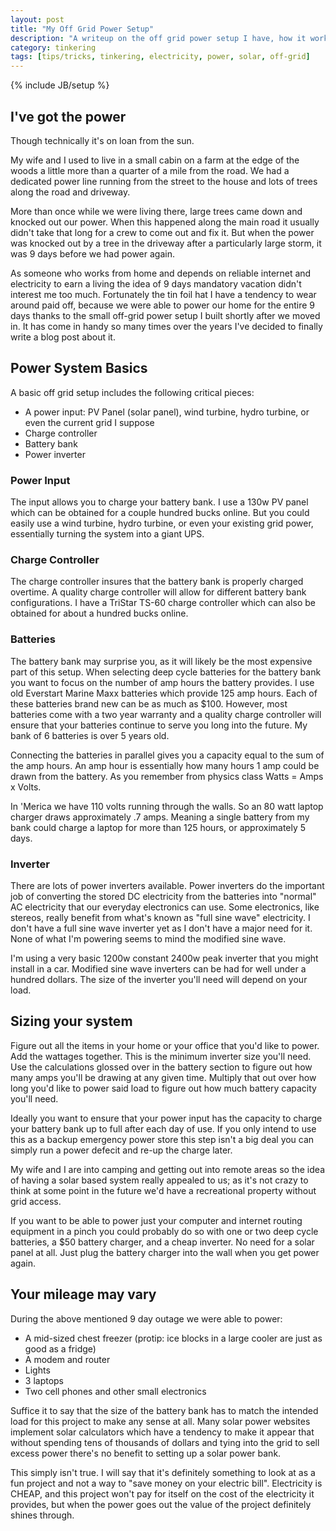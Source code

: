 ```yaml
---
layout: post
title: "My Off Grid Power Setup"
description: "A writeup on the off grid power setup I have, how it works, and a general overview on what you need to know to build one yourself."
category: tinkering
tags: [tips/tricks, tinkering, electricity, power, solar, off-grid]
---
```

{% include JB/setup %}

## I've got the power

Though technically it's on loan from the sun.

 My wife and I used to live in a small cabin on a farm at the edge of the woods a little more than a quarter of a mile from the road. We had a dedicated power line running from the street to the house and lots of trees along the road and driveway.


More than once while we were living there, large trees came down and knocked out our power. When this happened along the main road it usually didn't take that long for a crew to come out and fix it. But when the power was knocked out by a tree in the driveway after a particularly large storm, it was 9 days before we had power again.


As someone who works from home and depends on reliable internet and electricity to earn a living the idea of 9 days mandatory vacation didn't interest me too much. Fortunately the tin foil hat I have a tendency to wear around paid off, because we were able to power our home for the entire 9 days thanks to the small off-grid power setup I built shortly after we moved in. It has come in handy so many times over the years I've decided to finally write a blog post about it.

## Power System Basics

A basic off grid setup includes the following critical pieces:

 - A power input: PV Panel (solar panel), wind turbine, hydro turbine, or even the current grid I suppose
 - Charge controller
 - Battery bank
 - Power inverter
 
### Power Input

The input allows you to charge your battery bank. I use a 130w PV panel which can be obtained for a couple hundred bucks online. But you could easily use a wind turbine, hydro turbine, or even your existing grid power, essentially turning the system into a giant UPS.

### Charge Controller

The charge controller insures that the battery bank is properly charged overtime. A quality charge controller will allow for different battery bank configurations. I have a TriStar TS-60 charge controller which can also be obtained for about a hundred bucks online.

### Batteries 

The battery bank may surprise you, as it will likely be the most expensive part of this setup. When selecting deep cycle batteries for the battery bank you want to focus on the number of amp hours the battery provides. I use old Everstart Marine Maxx batteries which provide 125 amp hours. Each of these batteries brand new can be as much as $100. However, most batteries come with a two year warranty and a quality charge controller will ensure that your batteries continue to serve you long into the future. My bank of 6 batteries is over 5 years old. 

Connecting the batteries in parallel gives you a capacity equal to the sum of the amp hours. An amp hour is essentially how many hours 1 amp could be drawn from the battery. As you remember from physics class Watts = Amps x Volts. 

In 'Merica we have 110 volts running through the walls. So an 80 watt laptop charger draws approximately  .7 amps. Meaning a single battery from my bank could charge a laptop for more than 125 hours, or approximately 5 days.

### Inverter

There are lots of power inverters available. Power inverters do the important job of converting the stored DC electricity from the batteries into "normal" AC electricity that our everyday electronics can use. Some electronics, like stereos, really benefit from what's known as "full sine wave" electricity. I don't have a full sine wave inverter yet as I don't have a major need for it. None of what I'm powering seems to mind the modified sine wave. 

I'm using a very basic 1200w constant 2400w peak inverter that you might install in a car. Modified sine wave inverters can be had for well under a hundred dollars. The size of the inverter you'll need will depend on your load.


## Sizing your system

Figure out all the items in your home or your office that you'd like to power. Add the wattages together. This is the minimum inverter size you'll need. Use the calculations glossed over in the battery section to figure out how many amps you'll be drawing at any given time. Multiply that out over how long you'd like to power said load to figure out how much battery capacity you'll need.

Ideally you want to ensure that your power input has the capacity to charge your battery bank up to full after each day of use. If you only intend to use this as a backup emergency power store this step isn't a big deal you can simply run a power defecit and re-up the charge later.

My wife and I are into camping and getting out into remote areas so the idea of having a solar based system really appealed to us; as it's not crazy to think at some point in the future we'd have a recreational property without grid access.

If you want to be able to power just your computer and internet routing equipment in a pinch you could probably do so with one or two deep cycle batteries, a $50 battery charger, and a cheap inverter. No need for a solar panel at all. Just plug the battery charger into the wall when you get power again.
 
 
## Your mileage may vary
 
During the above mentioned 9 day outage we were able to power:
 
 - A mid-sized chest freezer (protip: ice blocks in a large cooler are just as good as a fridge)
 - A modem and router
 - Lights
 - 3 laptops
 - Two cell phones and other small electronics
 
Suffice it to say that the size of the battery bank has to match the intended load for this project to make any sense at all. Many solar power websites implement solar calculators which have a tendency to make it appear that without spending tens of thousands of dollars and tying into the grid to sell excess power there's no benefit to setting up a solar power bank. 

This simply isn't true. I will say that it's definitely something to look at as a fun project and not a way to "save money on your electric bill". Electricity is CHEAP, and this project won't pay for itself on the cost of the electricity it provides, but when the power goes out the value of the project definitely shines through.